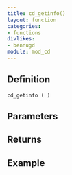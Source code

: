 ```yaml
---
title: cd_getinfo()
layout: function
categories:
- functions
divlikes:
- bennugd
module: mod_cd
---
```


## Definition

    cd_getinfo ( )

## Parameters

## Returns

## Example
